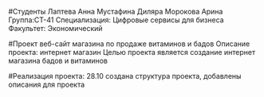 #Cтуденты Лаптева Анна Мустафина Диляра Морокова Арина
Группа:СТ-41 
Специализация: Цифровые сервисы для бизнеса
Факультет: Экономический

#Проект веб-сайт магазина по продаже витаминов и бадов
Описание проекта: интернет магазин 
Целью проекта является создание интернет магазина бадов и витаминов

#Реализация проекта:
28.10 создана структура проекта, добавлены описания для проекта
